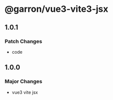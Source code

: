# @garron/vue3-vite3-jsx

## 1.0.1

### Patch Changes

- code

## 1.0.0

### Major Changes

- vue3 vite jsx
